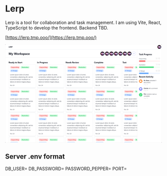 # Lerp

Lerp is a tool for collaboration and task management. I am using Vite, React, TypeScript to develop the frontend. Backend TBD.

[https://lerp.tmp.ooo/](https://lerp.tmp.ooo/)

![Screenshot of Lerp](screenshot.png)

## Server .env format

DB_USER=
DB_PASSWORD=
PASSWORD_PEPPER=
PORT=
